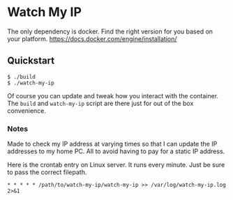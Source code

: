 # Watch My IP

The only dependency is docker. Find the right version for you based on your platform. https://docs.docker.com/engine/installation/

## Quickstart

```
$ ./build
$ ./watch-my-ip
```

Of course you can update and tweak how you interact with the container. The `build` and `watch-my-ip` script are there just for out of the box convenience.

### Notes

Made to check my IP address at varying times so that I can update the IP addresses to my home PC. All to avoid having to pay for a static IP address.

Here is the crontab entry on Linux server. It runs every minute. Just be sure to pass the correct filepath.

```
* * * * * /path/to/watch-my-ip/watch-my-ip >> /var/log/watch-my-ip.log 2>&1
```

